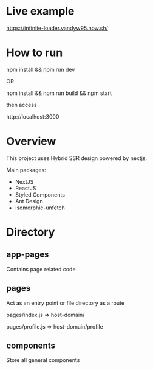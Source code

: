 # Live example

https://infinite-loader.vandyw95.now.sh/

# How to run

npm install && npm run dev

OR

npm install && npm run build && npm start

then access

http://localhost:3000

# Overview

This project uses Hybrid SSR design powered by nextjs.

Main packages:

- NextJS
- ReactJS
- Styled Components
- Ant Design
- isomorphic-unfetch

# Directory

## app-pages

Contains page related code

## pages

Act as an entry point or file directory as a route

pages/index.js => host-domain/

pages/profile.js => host-domain/profile

## components

Store all general components
